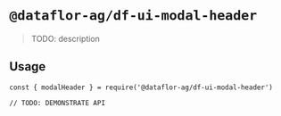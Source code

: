# `@dataflor-ag/df-ui-modal-header`

> TODO: description

## Usage

```tsx
const { modalHeader } = require('@dataflor-ag/df-ui-modal-header')

// TODO: DEMONSTRATE API
```
